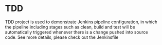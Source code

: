 # TDD
TDD project is used to demonstrate Jenkins pipeline configuration, in which the pipeline including stages such as clean, build and test will be automatically triggered whenever there is a change pushed into source code. See more details, please check out the Jenkinsfile

